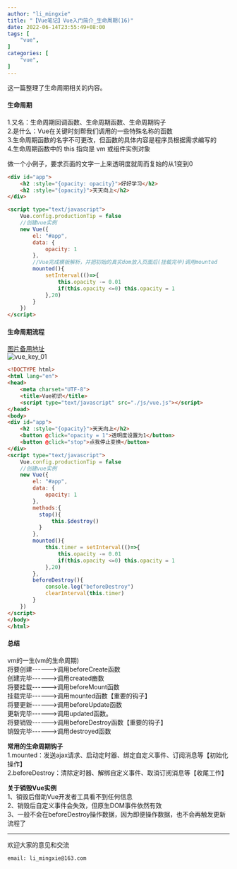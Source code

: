 ```yaml
---
author: "li_mingxie"
title: "【Vue笔记】Vue入门简介_生命周期(16)"
date: 2022-06-14T23:55:49+08:00
tags: [
    "vue",
]
categories: [
    "vue",
]
---
```


这一篇整理了生命周期相关的内容。  <!--more-->

#### 生命周期

1.又名：生命周期回调函数、生命周期函数、生命周期钩子  
2.是什么：Vue在关键时刻帮我们调用的一些特殊名称的函数  
3.生命周期函数的名字不可更改，但函数的具体内容是程序员根据需求编写的  
4.生命周期函数中的 this 指向是 vm 或组件实例对象  

做一个小例子，要求页面的文字一上来透明度就周而复始的从1变到0  

```html
<div id="app">
    <h2 :style="{opacity: opacity}">好好学习</h2>
    <h2 :style="{opacity}">天天向上</h2>
</div>
```

```html
<script type="text/javascript">
    Vue.config.productionTip = false
    //创建vue实例
    new Vue({
        el: "#app",
        data: {
            opacity: 1
        },
        //Vue完成模板解析，并把初始的真实dom放入页面后(挂载完毕)调用mounted
        mounted(){
            setInterval(()=>{
                this.opacity -= 0.01
                if(this.opacity <=0) this.opacity = 1
            },20)
        }
    })
</script>
```

#### 生命周期流程

[图片备用地址](https://limingxie.github.io/images/js/vue/life_cycle.png)  
![vue_key_01](https://mingxie-blog.oss-cn-beijing.aliyuncs.com/image/js/vue/life_cycle.png)

```html
<!DOCTYPE html>
<html lang="en">
<head>
    <meta charset="UTF-8">
    <title>Vue初识</title>
    <script type="text/javascript" src="./js/vue.js"></script>
</head>
<body>
<div id="app">
    <h2 :style="{opacity}">天天向上</h2>
    <button @click="opacity = 1">透明度设置为1</button>
    <button @click="stop">点我停止变换</button>
</div>
<script type="text/javascript">
    Vue.config.productionTip = false
    //创建vue实例
    new Vue({
        el: "#app",
        data: {
            opacity: 1
        },
        methods:{
          stop(){
              this.$destroy()
          }
        },
        mounted(){
            this.timer = setInterval(()=>{
                this.opacity -= 0.01
                if(this.opacity <=0) this.opacity = 1
            },20)
        },
        beforeDestroy(){
            console.log("beforeDestroy")
            clearInterval(this.timer)
        }
    })
</script>
</body>
</html>
```

#### 总结

vm的一生(vm的生命周期)  
将要创建------>调用​​​beforeCreate​​​函数  
创建完毕------>调用​​​created​​​豳数  
将要挂载------>调用​​​beforeMount​​​函数  
挂载完毕------>调用​​​mounted​​​函数【重要的钩子】  
将要更新------>调用​​​beforeUpdate​​​函数  
更新完毕------>调用​​​updated​​​函数。  
将要销毁------>调用​​​beforeDestroy​​​函数【重要的钩子】  
销毁完毕------>调用​​​destroyed​​函数  

**常用的生命周期钩子**  
1.​​​mounted​​​：发送ajax请求、启动定时器、绑定自定义事件、订阅消息等【初始化操作】  
2.​​​beforeDestroy​​：清除定时器、解绑自定义事件、取消订阅消息等【收尾工作】  

**关于销毁Vue实例**  
1、销毁后借助Vue开发者工具看不到任何信息  
2、销毁后自定义事件会失效，但原生DOM事件依然有效  
3、一般不会在​​​beforeDestroy​​操作数据，因为即便操作数据，也不会再触发更新流程了  

----------------------------------------------
欢迎大家的意见和交流

`email: li_mingxie@163.com`
